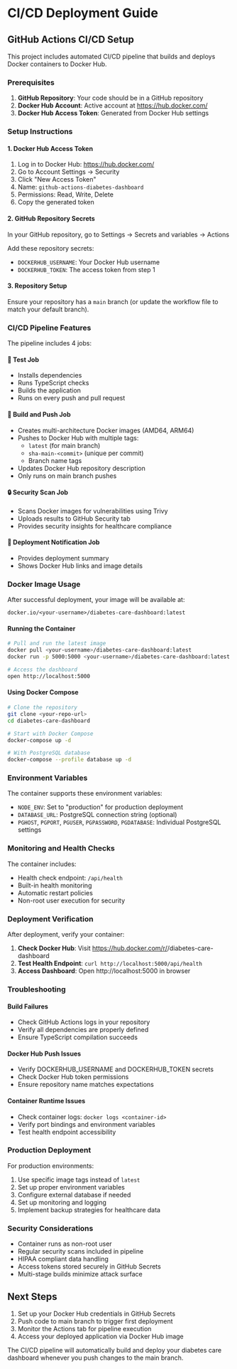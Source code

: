 # CI/CD Deployment Guide

## GitHub Actions CI/CD Setup

This project includes automated CI/CD pipeline that builds and deploys Docker containers to Docker Hub.

### Prerequisites

1. **GitHub Repository**: Your code should be in a GitHub repository
2. **Docker Hub Account**: Active account at https://hub.docker.com/
3. **Docker Hub Access Token**: Generated from Docker Hub settings

### Setup Instructions

#### 1. Docker Hub Access Token
1. Log in to Docker Hub: https://hub.docker.com/
2. Go to Account Settings → Security
3. Click "New Access Token"
4. Name: `github-actions-diabetes-dashboard`
5. Permissions: Read, Write, Delete
6. Copy the generated token

#### 2. GitHub Repository Secrets
In your GitHub repository, go to Settings → Secrets and variables → Actions

Add these repository secrets:
- `DOCKERHUB_USERNAME`: Your Docker Hub username
- `DOCKERHUB_TOKEN`: The access token from step 1

#### 3. Repository Setup
Ensure your repository has a `main` branch (or update the workflow file to match your default branch).

### CI/CD Pipeline Features

The pipeline includes 4 jobs:

#### 🧪 **Test Job**
- Installs dependencies
- Runs TypeScript checks
- Builds the application
- Runs on every push and pull request

#### 🐳 **Build and Push Job**
- Creates multi-architecture Docker images (AMD64, ARM64)
- Pushes to Docker Hub with multiple tags:
  - `latest` (for main branch)
  - `sha-main-<commit>` (unique per commit)
  - Branch name tags
- Updates Docker Hub repository description
- Only runs on main branch pushes

#### 🔒 **Security Scan Job**
- Scans Docker images for vulnerabilities using Trivy
- Uploads results to GitHub Security tab
- Provides security insights for healthcare compliance

#### 📢 **Deployment Notification Job**
- Provides deployment summary
- Shows Docker Hub links and image details

### Docker Image Usage

After successful deployment, your image will be available at:
```
docker.io/<your-username>/diabetes-care-dashboard:latest
```

#### Running the Container
```bash
# Pull and run the latest image
docker pull <your-username>/diabetes-care-dashboard:latest
docker run -p 5000:5000 <your-username>/diabetes-care-dashboard:latest

# Access the dashboard
open http://localhost:5000
```

#### Using Docker Compose
```bash
# Clone the repository
git clone <your-repo-url>
cd diabetes-care-dashboard

# Start with Docker Compose
docker-compose up -d

# With PostgreSQL database
docker-compose --profile database up -d
```

### Environment Variables

The container supports these environment variables:

- `NODE_ENV`: Set to "production" for production deployment
- `DATABASE_URL`: PostgreSQL connection string (optional)
- `PGHOST`, `PGPORT`, `PGUSER`, `PGPASSWORD`, `PGDATABASE`: Individual PostgreSQL settings

### Monitoring and Health Checks

The container includes:
- Health check endpoint: `/api/health`
- Built-in health monitoring
- Automatic restart policies
- Non-root user execution for security

### Deployment Verification

After deployment, verify your container:

1. **Check Docker Hub**: Visit https://hub.docker.com/r/<your-username>/diabetes-care-dashboard
2. **Test Health Endpoint**: `curl http://localhost:5000/api/health`
3. **Access Dashboard**: Open http://localhost:5000 in browser

### Troubleshooting

#### Build Failures
- Check GitHub Actions logs in your repository
- Verify all dependencies are properly defined
- Ensure TypeScript compilation succeeds

#### Docker Hub Push Issues
- Verify DOCKERHUB_USERNAME and DOCKERHUB_TOKEN secrets
- Check Docker Hub token permissions
- Ensure repository name matches expectations

#### Container Runtime Issues
- Check container logs: `docker logs <container-id>`
- Verify port bindings and environment variables
- Test health endpoint accessibility

### Production Deployment

For production environments:
1. Use specific image tags instead of `latest`
2. Set up proper environment variables
3. Configure external database if needed
4. Set up monitoring and logging
5. Implement backup strategies for healthcare data

### Security Considerations

- Container runs as non-root user
- Regular security scans included in pipeline
- HIPAA compliant data handling
- Access tokens stored securely in GitHub Secrets
- Multi-stage builds minimize attack surface

## Next Steps

1. Set up your Docker Hub credentials in GitHub Secrets
2. Push code to main branch to trigger first deployment
3. Monitor the Actions tab for pipeline execution
4. Access your deployed application via Docker Hub image

The CI/CD pipeline will automatically build and deploy your diabetes care dashboard whenever you push changes to the main branch.